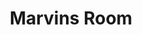---
title: Marvins Room
year: 1994
opening_date: 1994-01-14
closing_date: 1994-01-29
layout: productions
featured_image: 
image_caption:
image_credit:
playbill: 
category: 
Theatre: Theatre Jacksonville
Venue: Little Theatre
cast:
  Bessie: Margaret Kaler Reynolds
  Dr. Wally: Brad Trowbridge
  Ruth: Elyse Brady
  Bob: Charles Shami
  Lee: Sadie MacKenzie
  Dr. Charlotte/Retirement Director: Peggie Black
  Hank: Chris Tilley
  Charlie: David Cohen
  Marvin: Don Leslie
crew:
  Artistic Director: Ian Mairs
  Scenic Designers:
    - Shawn Meharg
    - Craig Van Zandt
  Assistant Director: Kathy Biddle
  Stage Manager: Jon Bennett
  Lighting Design: Abbie Weltsek
  Lighting Operator: Gloria Pepe
  Costumes: Kathy Biddle
  Sound Design: Michael Lipp
  Sound Operator: Gloria Pepe
  Hair and Make-up: Florence Le Furr
orchestra:
external_links:
---